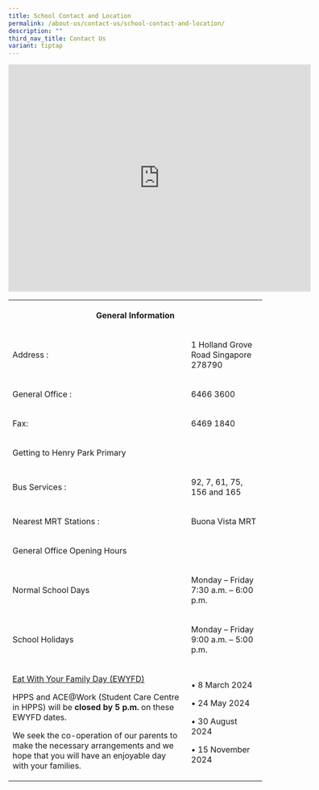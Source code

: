 ```yaml
---
title: School Contact and Location
permalink: /about-us/contact-us/school-contact-and-location/
description: ""
third_nav_title: Contact Us
variant: tiptap
---
```

<div class="iframe-wrapper">
<iframe style="border:0;" height="450" width="600" allowfullscreen="true" frameborder="0" src="https://www.google.com/maps/embed?pb=!1m14!1m8!1m3!1d7977.529385352103!2d103.784136!3d1.316783!3m2!1i1024!2i768!4f13.1!3m3!1m2!1s0x31da1a7ad360fdd1%3A0x84be576780039749!2sHenry%20Park%20Primary%20School!5e0!3m2!1sen!2sus!4v1677048386345!5m2!1sen!2sus"></iframe>
</div>
<table>
<tbody>
<tr>
<th rowspan="1" colspan="2">
<p>General Information</p>
</th>
</tr>
<tr>
<td rowspan="1" colspan="1">
<p>Address :</p>
</td>
<td rowspan="1" colspan="1">
<p>1 Holland Grove Road Singapore 278790</p>
</td>
</tr>
<tr>
<td rowspan="1" colspan="1">
<p>General Office :</p>
</td>
<td rowspan="1" colspan="1">
<p>6466 3600</p>
</td>
</tr>
<tr>
<td rowspan="1" colspan="1">
<p>Fax:</p>
</td>
<td rowspan="1" colspan="1">
<p>6469 1840</p>
</td>
</tr>
<tr>
<td rowspan="1" colspan="2">
<p>Getting to Henry Park Primary</p>
</td>
</tr>
<tr>
<td rowspan="1" colspan="1">
<p>Bus Services :</p>
</td>
<td rowspan="1" colspan="1">
<p>92, 7, 61, 75, 156 and 165</p>
</td>
</tr>
<tr>
<td rowspan="1" colspan="1">
<p>Nearest MRT Stations :</p>
</td>
<td rowspan="1" colspan="1">
<p>Buona Vista MRT</p>
</td>
</tr>
<tr>
<td rowspan="1" colspan="2">
<p>General Office Opening Hours</p>
</td>
</tr>
<tr>
<td rowspan="1" colspan="1">
<p>Normal School Days</p>
</td>
<td rowspan="1" colspan="1">
<p>Monday – Friday
<br>7:30 a.m. – 6:00 p.m.</p>
</td>
</tr>
<tr>
<td rowspan="1" colspan="1">
<p>School Holidays</p>
</td>
<td rowspan="1" colspan="1">
<p>Monday – Friday
<br>9:00 a.m. – 5:00 p.m.</p>
</td>
</tr>
<tr>
<td rowspan="1" colspan="1">
<p><a href="https://fathers.com.sg/ewyfd/" rel="noopener noreferrer nofollow" target="_blank">Eat With Your Family Day (EWYFD)</a>
</p>
<p>HPPS and ACE@Work (Student Care Centre in HPPS) will be <strong>closed by 5 p.m.</strong> on
these EWYFD dates.</p>
<p>We seek the co-operation of our parents to make the necessary arrangements
and we hope that you will have an enjoyable day with your families.</p>
</td>
<td rowspan="1" colspan="1">
<p>• 8 March 2024</p>
<p>• 24 May 2024</p>
<p>• 30 August 2024</p>
<p>• 15 November 2024</p>
</td>
</tr>
</tbody>
</table>
<p></p>